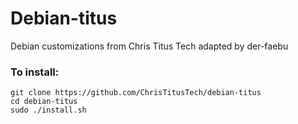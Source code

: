 # Debian-titus
Debian customizations from Chris Titus Tech adapted by der-faebu
 
### To install:

```
git clone https://github.com/ChrisTitusTech/debian-titus
cd debian-titus
sudo ./install.sh
```

